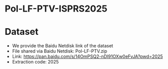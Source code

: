 # Pol-LF-PTV-ISPRS2025

# Dataset

* We provide the Baidu Netdisk link of the dataset
* File shared via Baidu Netdisk: Pol-LF-PTV.zip
* Link: https://pan.baidu.com/s/14OmPSQ2-nDl91OXw0eFvJA?pwd=2025
* Extraction code: 2025
